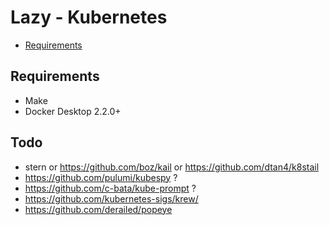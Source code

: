 # Lazy - Kubernetes

* [Requirements](#requirements)

## Requirements

* Make
* Docker Desktop 2.2.0+

## Todo

* stern or https://github.com/boz/kail or https://github.com/dtan4/k8stail
* https://github.com/pulumi/kubespy ?
* https://github.com/c-bata/kube-prompt ?
* https://github.com/kubernetes-sigs/krew/
* https://github.com/derailed/popeye
